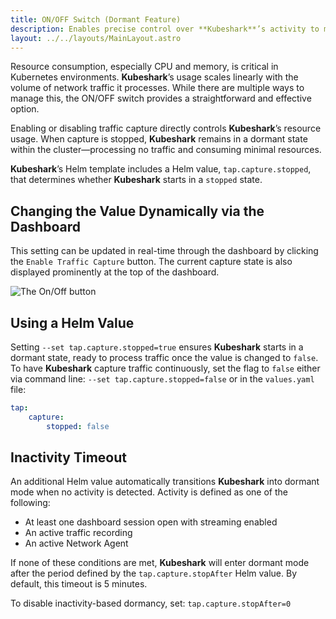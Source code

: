 ```yaml
---
title: ON/OFF Switch (Dormant Feature)
description: Enables precise control over **Kubeshark**’s activity to manage resource consumption by toggling traffic capture on or off. When off, **Kubeshark** remains installed but dormant, consuming minimal resources until reactivated manually or automatically.
layout: ../../layouts/MainLayout.astro
---
```


Resource consumption, especially CPU and memory, is critical in Kubernetes environments. **Kubeshark**’s usage scales linearly with the volume of network traffic it processes. While there are multiple ways to manage this, the ON/OFF switch provides a straightforward and effective option.

Enabling or disabling traffic capture directly controls **Kubeshark**’s resource usage. When capture is stopped, **Kubeshark** remains in a dormant state within the cluster—processing no traffic and consuming minimal resources.

**Kubeshark**’s Helm template includes a Helm value, `tap.capture.stopped`, that determines whether **Kubeshark** starts in a `stopped` state.

## Changing the Value Dynamically via the Dashboard

This setting can be updated in real-time through the dashboard by clicking the `Enable Traffic Capture` button. The current capture state is also displayed prominently at the top of the dashboard.

![The On/Off button](/on-off.png)

## Using a Helm Value

Setting `--set tap.capture.stopped=true` ensures **Kubeshark** starts in a dormant state, ready to process traffic once the value is changed to `false`.
To have **Kubeshark** capture traffic continuously, set the flag to `false` either via command line:
`--set tap.capture.stopped=false`
or in the `values.yaml` file:

```yaml
tap:
    capture:
        stopped: false
```

## Inactivity Timeout

An additional Helm value automatically transitions **Kubeshark** into dormant mode when no activity is detected. Activity is defined as one of the following:

* At least one dashboard session open with streaming enabled
* An active traffic recording
* An active Network Agent

If none of these conditions are met, **Kubeshark** will enter dormant mode after the period defined by the `tap.capture.stopAfter` Helm value. By default, this timeout is 5 minutes.

To disable inactivity-based dormancy, set:
`tap.capture.stopAfter=0`